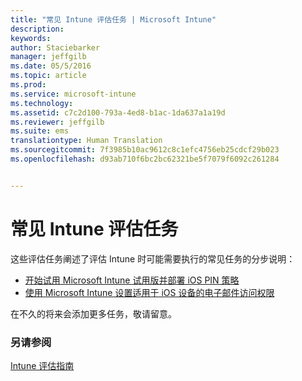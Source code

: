 ```yaml
---
title: "常见 Intune 评估任务 | Microsoft Intune"
description: 
keywords: 
author: Staciebarker
manager: jeffgilb
ms.date: 05/5/2016
ms.topic: article
ms.prod: 
ms.service: microsoft-intune
ms.technology: 
ms.assetid: c7c2d100-793a-4ed8-b1ac-1da637a1a19d
ms.reviewer: jeffgilb
ms.suite: ems
translationtype: Human Translation
ms.sourcegitcommit: 7f3985b10ac9612c8c1efc4756eb25cdcf29b023
ms.openlocfilehash: d93ab710f6bc2bc62321be5f7079f6092c261284


---
```



# 常见 Intune 评估任务

这些评估任务阐述了评估 Intune 时可能需要执行的常见任务的分步说明：

- [开始试用 Microsoft Intune 试用版并部署 iOS PIN 策略](start-a-microsoft-intune-trial-and-deploy-ios-pin-policy.md)
- [使用 Microsoft Intune 设置适用于 iOS 设备的电子邮件访问权限](set-up-email-access-for-ios-devices-using-microsoft-intune.md)

在不久的将来会添加更多任务，敬请留意。

### 另请参阅
[Intune 评估指南](get-started-with-a-30-day-trial-of-microsoft-intune.md)



<!--HONumber=Jun16_HO4-->


